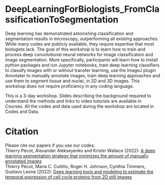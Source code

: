 # DeepLearningForBiologists_FromClassificationToSegmentation
Deep learning has demonstrated astonishing classification and segmentation results in microscopy, outperforming all existing approaches. While many codes are publicly available, they require expertise that most biologists lack. The goal of this workshop is to learn how to train and process deep convolutional neural networks for image classification and image segmentation. More specifically, participants will learn how to install python packages and run Jupyter notebooks, train deep learning classifiers to classify images with or without transfer learning, use the ImageJ plugin Annotater to manually annotate images, train deep learning approaches and use them to segment tissue and nuclei, in 2D and 3D images. This workshop does not require proficiency in any coding language.<br>

This is a 3-day workshop. Slides describing the background required to understand the methods and links to video tutorials are available in Courses. All the codes and data used during the workshop are located in Codes and Data.

# Citation
Please cite our papers if you use our codes: <br> 
Thierry Pécot, Alexander Alekseyenko and Kristin Wallace (2022): [A deep learning segmentation strategy that minimizes the amount of manually annotated images ](https://f1000research.com/articles/10-256) <br>
Thierry Pécot, Maria C. Cuitiño, Roger H. Johnson, Cynthia Timmers, Gustavo Leone (2022): [Deep learning tools and modeling to estimate the temporal expression of cell cycle proteins from 2D still images](https://journals.plos.org/ploscompbiol/article?id=10.1371/journal.pcbi.1009949)
